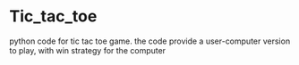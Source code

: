 # Tic_tac_toe
python code for tic tac toe game. the code provide a user-computer version to play, with win strategy for the computer
